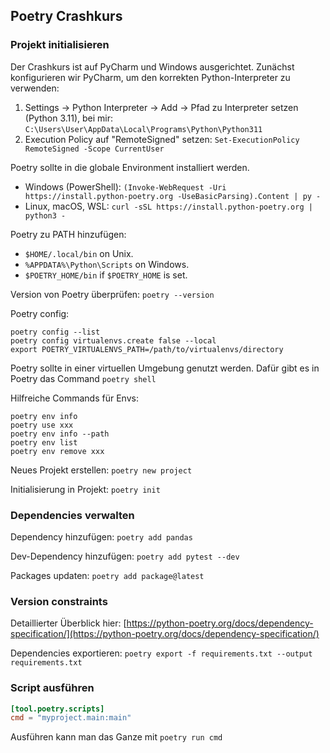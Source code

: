 ## Poetry Crashkurs

### Projekt initialisieren

Der Crashkurs ist auf PyCharm und Windows ausgerichtet. Zunächst konfigurieren wir PyCharm, um den korrekten Python-Interpreter zu verwenden:

1. Settings -> Python Interpreter -> Add -> Pfad zu Interpreter setzen (Python 3.11), bei mir: `C:\Users\User\AppData\Local\Programs\Python\Python311`
2. Execution Policy auf "RemoteSigned" setzen: `Set-ExecutionPolicy RemoteSigned -Scope CurrentUser`

Poetry sollte in die globale Environment installiert werden.
- Windows (PowerShell): `(Invoke-WebRequest -Uri https://install.python-poetry.org -UseBasicParsing).Content | py -`
- Linux, macOS, WSL: `curl -sSL https://install.python-poetry.org | python3 -`

Poetry zu PATH hinzufügen:

- `$HOME/.local/bin` on Unix.
- `%APPDATA%\Python\Scripts` on Windows.
- `$POETRY_HOME/bin` if `$POETRY_HOME` is set.

Version von Poetry überprüfen: `poetry --version`

Poetry config:
```
poetry config --list
poetry config virtualenvs.create false --local
export POETRY_VIRTUALENVS_PATH=/path/to/virtualenvs/directory
```


Poetry sollte in einer virtuellen Umgebung genutzt werden. Dafür gibt es in Poetry das Command `poetry shell`

Hilfreiche Commands für Envs:
```
poetry env info
poetry use xxx
poetry env info --path
poetry env list
poetry env remove xxx
```


Neues Projekt erstellen: `poetry new project`

Initialisierung in Projekt: `poetry init`

### Dependencies verwalten

Dependency hinzufügen: `poetry add pandas`

Dev-Dependency hinzufügen: `poetry add pytest --dev`

Packages updaten: `poetry add package@latest`

### Version constraints

Detaillierter Überblick hier: [https://python-poetry.org/docs/dependency-specification/](https://python-poetry.org/docs/dependency-specification/)

Dependencies exportieren: `poetry export -f requirements.txt --output requirements.txt`

### Script ausführen

```toml
[tool.poetry.scripts]
cmd = "myproject.main:main"
```

Ausführen kann man das Ganze mit `poetry run cmd`